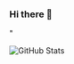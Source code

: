 ### Hi there 👋

<!--
**ChamMan3/ChamMan3** is a ✨ _special_ ✨ repository because its `README.md` (this file) appears on your GitHub profile.

Here are some ideas to get you started:

"- 🔭 I’m currently working on improving my fundamentals, and kickstarting my career
- 📫 How to reach me: https://www.linkedin.com/in/luke-chamley/ or email me at lkchamley@gmail.com
-->"

![GitHub Stats](https://github-readme-stats.vercel.app/api?username=ChamMan3&theme=radical)
